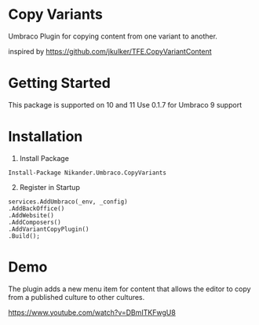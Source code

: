 ﻿# Copy Variants

Umbraco Plugin for copying content from one variant to another.

inspired by https://github.com/jkulker/TFE.CopyVariantContent

# Getting Started
This package is supported on 10 and 11
Use 0.1.7 for Umbraco 9 support

# Installation

1. Install Package
```
Install-Package Nikander.Umbraco.CopyVariants
```
2. Register in Startup

```
services.AddUmbraco(_env, _config)
.AddBackOffice()
.AddWebsite()
.AddComposers()
.AddVariantCopyPlugin()
.Build();
```

# Demo

The plugin adds a new menu item for content that allows the editor to copy from a published culture to other cultures.

https://www.youtube.com/watch?v=DBmITKFwgU8
